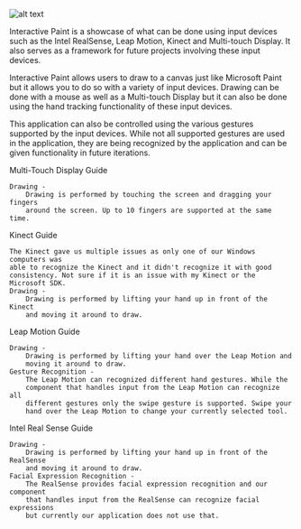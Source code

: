 ![alt text](http://img00.deviantart.net/d0ab/i/2016/335/8/5/interactive_paint_logo_by_alaingalvan-daq9db8.png, "Interactive Paint")

Interactive Paint is a showcase of what can be done using input devices such as the Intel RealSense, Leap Motion, Kinect and Multi-touch Display.
It also serves as a framework for future projects involving these input devices.

Interactive Paint allows users to draw to a canvas just like Microsoft Paint but it allows you to do so with a variety of input devices. Drawing can be done with a mouse as well as a Multi-touch Display but it can also be done using the hand tracking functionality of these input devices.

This application can also be controlled using the various gestures supported by the input devices. While not all supported gestures are used in the application, they are being recognized by the application and can be given functionality in future iterations.

Multi-Touch Display Guide

	Drawing -
		Drawing is performed by touching the screen and dragging your fingers
        around the screen. Up to 10 fingers are supported at the same time.


Kinect Guide

    The Kinect gave us multiple issues as only one of our Windows computers was
    able to recognize the Kinect and it didn't recognize it with good
    consistency. Not sure if it is an issue with my Kinect or the Microsoft SDK.
	Drawing -
		Drawing is performed by lifting your hand up in front of the Kinect
        and moving it around to draw.


Leap Motion Guide

	Drawing -
		Drawing is performed by lifting your hand over the Leap Motion and
        moving it around to draw.
	Gesture Recognition -
		The Leap Motion can recognized different hand gestures. While the
        component that handles input from the Leap Motion can recognize all
        different gestures only the swipe gesture is supported. Swipe your
        hand over the Leap Motion to change your currently selected tool.


Intel Real Sense Guide

	Drawing -
		Drawing is performed by lifting your hand up in front of the RealSense
        and moving it around to draw.
	Facial Expression Recognition -
		The RealSense provides facial expression recognition and our component
        that handles input from the RealSense can recognize facial expressions
        but currently our application does not use that.

